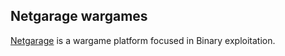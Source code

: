 ## Netgarage wargames

[Netgarage](https://io.netgarage.org/) is a wargame platform focused in Binary exploitation.